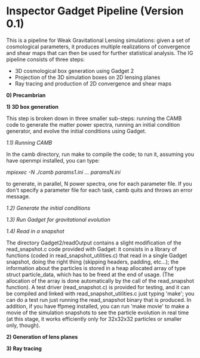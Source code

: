 Inspector Gadget Pipeline (Version 0.1)
===============

This is a pipeline for Weak Gravitational Lensing simulations: given a set of cosmological parameters, it produces multiple realizations of convergence and shear maps that can then be used for further statistical analysis. The IG pipeline consists of three steps:
 - 3D cosmological box generation using Gadget 2
 - Projection of the 3D simulation boxes on 2D lensing planes
 - Ray tracing and production of 2D convergence and shear maps

**0) Precambrian**

**1) 3D box generation**

This step is broken down in three smaller sub-steps: running the CAMB code to generate the matter power spectra, running an initial condition generator, and evolve the initial conditions using Gadget. 

_1.1) Running CAMB_

In the camb directory, run make to compile the code; to run it, assuming you have openmpi installed, you can type:

_mpiexec -N <numTasks> ./camb params1.ini ... paramsN.ini_

to generate, in parallel, N power spectra, one for each parameter file. If you don't specify a parameter file for each task, camb quits and throws an error message. 

_1.2) Generate the initial conditions_

_1.3) Run Gadget for gravitational evolution_

_1.4) Read in a snapshot_

The directory Gadget2/readOutput contains a slight modification of the read_snapshot.c code provided with Gadget: it consists in a library of functions (coded in read_snapshot_utilities.c) that read in a single Gadget snapshot, doing the right thing (skipping headers, padding, etc...); the information about the particles is stored in a heap allocated array of type struct particle_data, which has to be freed at the end of usage. (The allocation of the array is done automatically by the call of the read_snapshot function). A test driver (read_snapshot.c) is provided for testing, and it can be compiled and linked with read_snapshot_utilities.c just typing 'make'; you can do a test run just running the read_snapshot binary that is produced. In addition, if you have ffpmeg installed, you can run 'make movie' to make a movie of the simulation snapshots to see the particle evolution in real time (at this stage, it works efficiently only for 32x32x32 particles or smaller only, though).    

**2) Generation of lens planes**

**3) Ray tracing**

